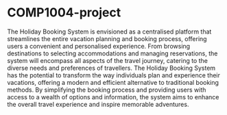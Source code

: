 # COMP1004-project

The Holiday Booking System is envisioned as a centralised platform that streamlines the entire vacation planning and booking process, offering users a convenient and personalised experience. From browsing destinations to selecting accommodations and managing reservations, the system will encompass all aspects of the travel journey, catering to the diverse needs and preferences of travellers.
The Holiday Booking System has the potential to transform the way individuals plan and experience their vacations, offering a modern and efficient alternative to traditional booking methods. By simplifying the booking process and providing users with access to a wealth of options and information, the system aims to enhance the overall travel experience and inspire memorable adventures.

